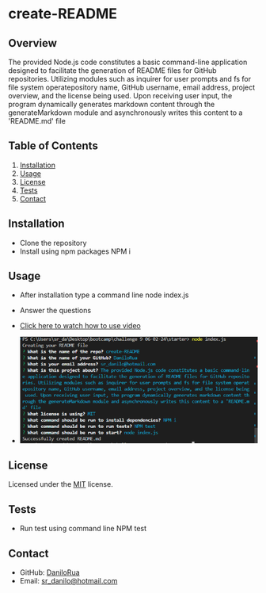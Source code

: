 # create-README

  ## Overview
The provided Node.js code constitutes a basic command-line application designed to facilitate the generation of README files for GitHub repositories. Utilizing modules such as inquirer for user prompts and fs for file system operatepository name, GitHub username, email address, project overview, and the license being used. Upon receiving user input, the program dynamically generates markdown content through the generateMarkdown module and asynchronously writes this content to a 'README.md' file

## Table of Contents
1. [Installation](#Installation)
2. [Usage](#preview)
3. [License](#License)
4. [Tests](#Tests)
5. [Contact](#Contact)

## Installation

- Clone the repository
- Install using npm packages NPM i

## Usage

- After installation type a command line node index.js
- Answer the questions

- [Click here to watch how to use video](https://youtu.be/7ayFBna0gV8)

- ![Screenshot](./assets/screenshot.PNG)


## License
Licensed under the [MIT](https://github.com/DaniloRua/create-README/blob/master/LICENSE.txt) license.

## Tests

- Run test using command line NPM test

## Contact
- GitHub: [DaniloRua](https://github.com/DaniloRua)
- Email: <sr_danilo@hotmail.com>
